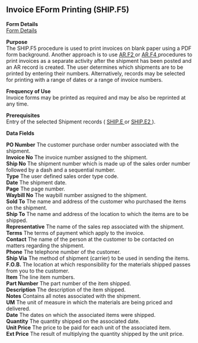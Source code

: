 ##  Invoice EForm Printing (SHIP.F5)

<PageHeader />

**Form Details**  
[ Form Details ](SHIP-F5-1/README.md)   

**Purpose**  
The SHIP.F5 procedure is used to print invoices on blank paper using a PDF form background. Another approach is to use [ AR.F2 ](../../../../../../../../../../../rover/AP-OVERVIEW/AP-ENTRY/ACCT-CONTROL/ACCT-CONTROL-1/ar-e/AR-E-4/AR-F2) or [ AR.F4 ](../../../../../../../../../../../rover/AP-OVERVIEW/AP-ENTRY/AP-E/CHECKS-E/AP-CONTROL/AP-CONTROL-2/FORM-CONTROL/FORM-CONTROL-3/AR-F4) procedures to print invoices as a separate activity after the shipment has been posted and an AR record is created. The user determines which shipments are to be printed by entering their numbers. Alternatively, records may be selected for printing with a range of dates or a range of invoice numbers. 

**Frequency of Use**  
Invoice forms may be printed as required and may be also be reprinted at any
time.

**Prerequisites**  
Entry of the selected Shipment records ( [ SHIP.E ](../../../../../../../../../../../rover/AP-OVERVIEW/AP-ENTRY/AP-E/AP-E-1/CURRENCY-CONTROL/SO-E/SO-E-4/SHIP-E) or [ SHIP.E2 ](../../../../../../../../../../../rover/AP-OVERVIEW/AP-ENTRY/AP-E/AP-E-1/CURRENCY-CONTROL/SO-E/SO-E-4/SHIP-E/SO-P1/SHIP-E2) ). 

**Data Fields**

**PO Number** The customer purchase order number associated with the shipment.  
**Invoice No** The invoice number assigned to the shipment.  
**Ship No** The shipment number which is made up of the sales order number
followed by a dash and a sequential number.  
**Type** The user defined sales order type code.  
**Date** The shipment date.  
**Page** The page number.  
**Waybill No** The waybill number assigned to the shipment.  
**Sold To** The name and address of the customer who purchased the items on
the shipment.  
**Ship To** The name and address of the location to which the items are to be
shipped.  
**Representative** The name of the sales rep associated with the shipment.  
**Terms** The terms of payment which apply to the invoice.  
**Contact** The name of the person at the customer to be contacted on matters
regarding the shipment.  
**Phone** The telephone number of the customer.  
**Ship Via** The method of shipment (carrier) to be used in sending the items.  
**F.O.B.** The location at which responsibility for the materials shipped
passes from you to the customer.  
**Item** The line item numbers.  
**Part Number** The part number of the item shipped.  
**Description** The description of the item shipped.  
**Notes** Contains all notes associated with the shipment.  
**UM** The unit of measure in which the materials are being priced and
delivered.  
**Date** The dates on which the associated items were shipped.  
**Quantity** The quantity shipped on the associated date.  
**Unit Price** The price to be paid for each unit of the associated item.  
**Ext Price** The result of multiplying the quantity shipped by the unit
price.  
  
<badge text= "Version 8.10.57" vertical="middle" />

<PageFooter />